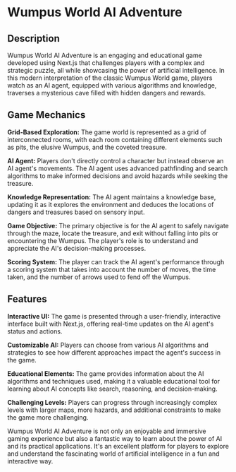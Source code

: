 # Wumpus World AI Adventure
        
## Description

Wumpus World AI Adventure is an engaging and educational game developed using Next.js that challenges players with a complex and strategic puzzle, all while showcasing the power of artificial intelligence. In this modern interpretation of the classic Wumpus World game, players watch as an AI agent, equipped with various algorithms and knowledge, traverses a mysterious cave filled with hidden dangers and rewards.

## Game Mechanics

**Grid-Based Exploration:** The game world is represented as a grid of interconnected rooms, with each room containing different elements such as pits, the elusive Wumpus, and the coveted treasure.

**AI Agent:** Players don't directly control a character but instead observe an AI agent's movements. The AI agent uses advanced pathfinding and search algorithms to make informed decisions and avoid hazards while seeking the treasure.

**Knowledge Representation:** The AI agent maintains a knowledge base, updating it as it explores the environment and deduces the locations of dangers and treasures based on sensory input.

**Game Objective:** The primary objective is for the AI agent to safely navigate through the maze, locate the treasure, and exit without falling into pits or encountering the Wumpus. The player's role is to understand and appreciate the AI's decision-making processes.

**Scoring System:** The player can track the AI agent's performance through a scoring system that takes into account the number of moves, the time taken, and the number of arrows used to fend off the Wumpus.

## Features

**Interactive UI:** The game is presented through a user-friendly, interactive interface built with Next.js, offering real-time updates on the AI agent's status and actions.

**Customizable AI:** Players can choose from various AI algorithms and strategies to see how different approaches impact the agent's success in the game.

**Educational Elements:** The game provides information about the AI algorithms and techniques used, making it a valuable educational tool for learning about AI concepts like search, reasoning, and decision-making.

**Challenging Levels:** Players can progress through increasingly complex levels with larger maps, more hazards, and additional constraints to make the game more challenging.

Wumpus World AI Adventure is not only an enjoyable and immersive gaming experience but also a fantastic way to learn about the power of AI and its practical applications. It's an excellent platform for players to explore and understand the fascinating world of artificial intelligence in a fun and interactive way.
